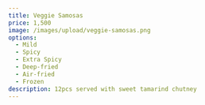 ```yaml
---
title: Veggie Samosas
price: 1,500
image: /images/upload/veggie-samosas.png
options:
  - Mild
  - Spicy
  - Extra Spicy
  - Deep-fried
  - Air-fried
  - Frozen
description: 12pcs served with sweet tamarind chutney
---
```

